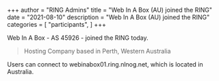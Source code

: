+++
author = "RING Admins"
title = "Web In A Box (AU) joined the RING"
date = "2021-08-10"
description = "Web In A Box (AU) joined the RING"
categories = [
    "participants",
]
+++

Web In A Box - AS 45926 - joined the RING today.

> Hosting Company based in Perth, Western Australia

Users can connect to webinabox01.ring.nlnog.net, which is located in Australia.
